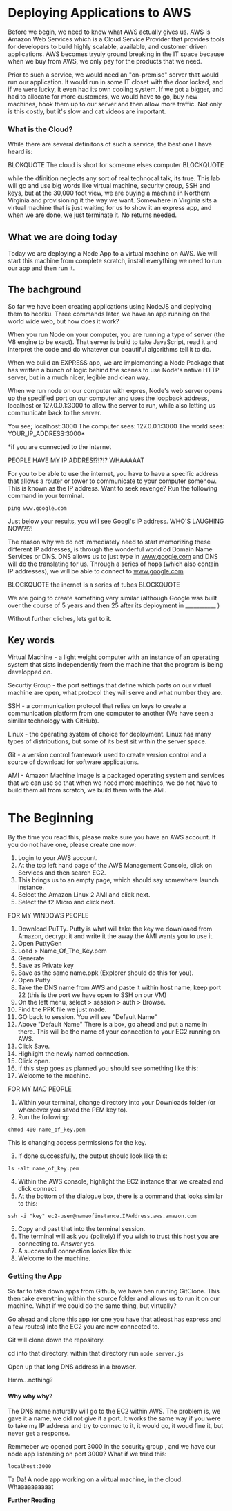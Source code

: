 # Deploying Applications to AWS 

Before we begin, we need to know what AWS actually gives us. AWS is Amazon Web Services which is a Cloud Service Provider that provides tools for developers to build highly scalable, available, and customer driven applications. AWS becomes tryuly ground breaking in the IT space because when we buy from AWS, we only pay for the products that we need. 

Prior to such a service, we would need an "on-premise" server that would run our application. It would run in some IT closet with the door locked, and if we were lucky, it even had its own cooling system. If we got a bigger, and had to allocate for more customers, we would have to go, buy new machines, hook them up to our server and then allow more traffic. Not only is this costly, but it's slow and cat videos are important. 

### What is the Cloud?

While there are several definitons of such a service, the best one I have heard is:

BLOKQUOTE
The cloud is short for someone elses computer
BLOCKQUOTE

while the dfinition neglects any sort of real technocal talk, its true. This lab will go and use big words like virtual machine, security group, SSH and keys, but at the 30,000 foot view, we are buying a machine in Northern Virginia and provisioning it the way we want. Somewhere in Virginia sits a virtual machine that is just waiting for us to show it an express app, and when we are done, we just terminate it. No returns needed. 

## What we are doing today
Today we are deploying a Node App to a virtual machine on AWS. We will start this machine from complete scratch, install everything we need to run our app and then run it. 

## The bachground
So far we have been creating applications using NodeJS and deplyoing them to heorku. Three commands later, we have an app running on the world wide web, but how does it work?

When you run Node on your computer, you are running a type of server (the V8 engine to be exact). That server is build to take JavaScript, read it and interpret the code and do whatever our beautiful algorithms tell it to do. 

When we build an EXPRESS app, we are implementing a Node Package that has written a bunch of logic behind the scenes to use Node's native HTTP server, but in a much nicer, legible and clean way.

When we run node on our computer with expres, Node's web server opens up the specified port on our computer and uses the loopback address, localhost or 127.0.0.1:3000 to allow the server to run, while also letting us communicate back to the server.

You see; localhost:3000
The computer sees: 127.0.0.1:3000
The world sees: YOUR_IP_ADDRESS:3000*

*if you are connected to the internet

PEOPLE HAVE MY IP ADDRES!?!?!? WHAAAAAT

For you to be able to use the internet, you have to have a specific address that allows a router or tower to communicate to your computer somehow. This is known as the IP address. Want to seek revenge? Run the following command in your terminal.

```
ping www.google.com
```
Just below your results, you will see Googl's IP address. WHO'S LAUGHING NOW?!?!

The reason why we do not immediately need to start memorizing these different IP addresses, is through the wonderful world od Domain Name Services or DNS. DNS allows us to just type in www.google.com and DNS will do the translating for us. Through a series of hops (which also contain IP addresses), we will be able to connect to www.google.com

BLOCKQUOTE the inernet is a series of tubes BLOCKQUOTE

We are going to create something very similar (although Google was built over the course of 5 years and then 25 after its deployment in ___________ )

Without further cliches, lets get to it. 


## Key words
Virtual Machine - a light weight computer with an instance of an operating system that sists independently from the machine that the program is being developped on. 

Securtiy Group - the port settings that define which ports on our virtual machine are open, what protocol they will serve and what number they are.

SSH - a communication protocol that relies on keys to create a communication platform from one computer to another (We have seen a similar technology with GitHub).

Linux - the operating system of choice for deployment. Linux has many types of distributions, but some of its best sit within the server space. 

Git - a version control framework used to create version control and a source of download for software applications.

AMI - Amazon Machine Image is a packaged operating system and services that we can use so that when we need more machines, we do not have to build them all from scratch, we build them with the AMI.

# The Beginning

By the time you read this, please make sure you have an AWS account. If you do not have one, please create one now: 

1. Login to your AWS account.
2. At the top left hand page of the AWS Management Console, click on Services and then search EC2.
3. This brings us to an empty page, which should say somewhere launch instance.
4. Select the Amazon Linux 2 AMI and click next.
5. Select the t2.Micro and click next.


FOR MY WINDOWS PEOPLE

1. Download PuTTy. Putty is what will take the key we downloaed from Amazon, decrypt it and write it the away the AMI wants you to use it. 
2. Open PuttyGen 
3. Load > Name_Of_The_Key.pem
4. Generate
5. Save as Private key
6. Save as the same name.ppk (Explorer should do this for you).
7. Open Putty
8. Take the DNS name from AWS and paste it within host name, keep port 22 (this is the port we have open to SSH on our VM)
9. On the left menu, select > session > auth > Browse.
10. Find the PPK file we just made.
11. GO back to session. You will see "Default Name"
12. Above "Default Name" There is a box, go ahead and put a name in there. This will be the name of your connection to your EC2 running on AWS.
13. Click Save.
14. Highlight the newly named connection.
15. Click open.
16. If this step goes as planned you should see something like this: 
17. Welcome to the machine.

FOR MY MAC PEOPLE
1. Within your terminal, change directory into your Downloads folder (or whereever you saved the PEM key to).
2. Run the following:
```
chmod 400 name_of_key.pem
```
This is changing access permissions for the key.

3. If done successfully, the output should look like this:
```
ls -alt name_of_key.pem
```
4. Within the AWS console, highlight the EC2 instance thar we created and click connect
5. At the bottom of the dialogue box, there is a command that looks similar to this:
```
ssh -i "key" ec2-user@nameofinstance.IPAddress.aws.amazon.com
```

5. Copy and past that into the terminal session.
6. The terminal will ask you (politely) if you wish to trust this host you are connecting to. Answer yes. 
7. A successfull connection looks like this:
8. Welcome to the machine.

### Getting the App
So far to take down apps from Github, we have ben running GitClone. This then take everything within the source folder and allows us to run it on our machine. What if we could do the same thing, but virtually?

Go ahead and clone this app (or one you have that atleast has express and a few routes) into the EC2 you are now connected to.

Git will clone down the repository.

cd into that directory.
within that directory run `node server.js`

Open up that long DNS address in a browser.

Hmm...nothing?

#### Why why why?
The DNS name naturally will go to the EC2 within AWS. The problem is, we gave it a name, we did not give it a port. It works the same way if you were to take my IP address and try to connec to it, it would go, it woud fine it, but never get a response.

Remmeber we opened port 3000 in the security group , and we have our node app listeneing on port 3000? What if we tried this: 
```
localhost:3000
```
Ta Da! A node app working on a virtual machine, in the cloud. Whaaaaaaaaaat


**Further Reading**


